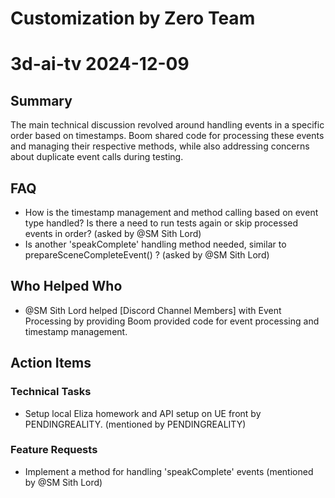 # Customization by Zero Team

# 3d-ai-tv 2024-12-09

## Summary
The main technical discussion revolved around handling events in a specific order based on timestamps. Boom shared code for processing these events and managing their respective methods, while also addressing concerns about duplicate event calls during testing.

## FAQ
- How is the timestamp management and method calling based on event type handled? Is there a need to run tests again or skip processed events in order? (asked by @SM Sith Lord)
- Is another 'speakComplete' handling method needed, similar to prepareSceneCompleteEvent() ? (asked by @SM Sith Lord)

## Who Helped Who
- @SM Sith Lord helped [Discord Channel Members] with Event Processing by providing Boom provided code for event processing and timestamp management.

## Action Items

### Technical Tasks
- Setup local Eliza homework and API setup on UE front by PENDINGREALITY. (mentioned by PENDINGREALITY)

### Feature Requests
- Implement a method for handling 'speakComplete' events (mentioned by @SM Sith Lord)
